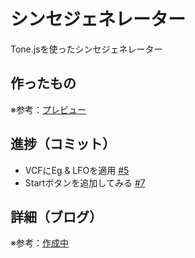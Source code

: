 # シンセジェネレーター

Tone.jsを使ったシンセジェネレーター

## 作ったもの

※参考：[プレビュー]()

## 進捗（コミット）

- VCFにEg & LFOを適用 [#5](https://github.com/ryo-i/synth-generator/issues/5)
- Startボタンを追加してみる [#7](https://github.com/ryo-i/synth-generator/issues/7)

## 詳細（ブログ）

※参考：[作成中]()